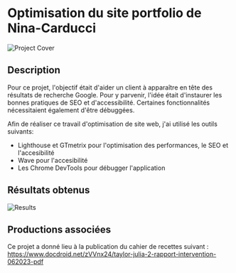 # Optimisation du site portfolio de Nina-Carducci
![Project Cover](https://i.ibb.co/z66RdYS/N-Carducci.png)

## Description

Pour ce projet, l'objectif était d'aider un client à apparaître en tête des résultats de recherche Google. Pour y parvenir, l'idée était d'instaurer les bonnes pratiques de SEO et d'accessibilité. Certaines fonctionnalités nécessitaient également d'être débuggées. 

Afin de réaliser ce travail d'optimisation de site web, j'ai utilisé les outils suivants: 
- Lighthouse et GTmetrix pour l'optimisation des performances, le SEO et l'accesibilité
- Wave pour l'accesibilité
- Les Chrome DevTools pour débugger l'application

## Résultats obtenus 
![Results](https://i.ibb.co/bKRxT51/N-Carducci.jpg)

## Productions associées 
Ce projet a donné lieu à la publication du cahier de recettes suivant : https://www.docdroid.net/zVVnx24/taylor-julia-2-rapport-intervention-062023-pdf 
